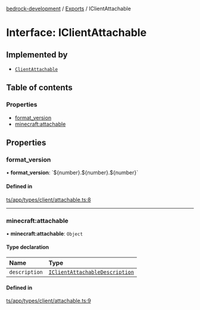 [bedrock-development](../README.md) / [Exports](../modules.md) / IClientAttachable

# Interface: IClientAttachable

## Implemented by

- [`ClientAttachable`](../classes/ClientAttachable.md)

## Table of contents

### Properties

- [format\_version](IClientAttachable.md#format_version)
- [minecraft:attachable](IClientAttachable.md#minecraft:attachable)

## Properties

### format\_version

• **format\_version**: \`$\{number}.$\{number}.$\{number}\`

#### Defined in

[ts/app/types/client/attachable.ts:8](https://github.com/DauntlessStudio/Bedrock-Developments/blob/c7d1542/ts/app/types/client/attachable.ts#L8)

___

### minecraft:attachable

• **minecraft:attachable**: `Object`

#### Type declaration

| Name | Type |
| :------ | :------ |
| `description` | [`IClientAttachableDescription`](IClientAttachableDescription.md) |

#### Defined in

[ts/app/types/client/attachable.ts:9](https://github.com/DauntlessStudio/Bedrock-Developments/blob/c7d1542/ts/app/types/client/attachable.ts#L9)
